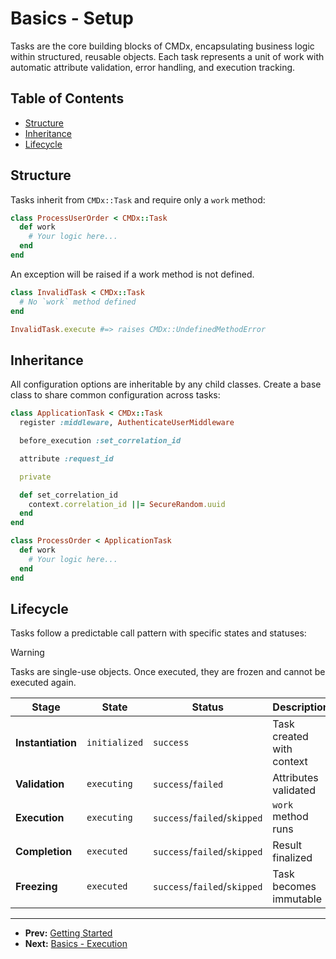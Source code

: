 # Basics - Setup

Tasks are the core building blocks of CMDx, encapsulating business logic within structured, reusable objects. Each task represents a unit of work with automatic attribute validation, error handling, and execution tracking.

## Table of Contents

- [Structure](#structure)
- [Inheritance](#inheritance)
- [Lifecycle](#lifecycle)

## Structure

Tasks inherit from `CMDx::Task` and require only a `work` method:

```ruby
class ProcessUserOrder < CMDx::Task
  def work
    # Your logic here...
  end
end
```

An exception will be raised if a work method is not defined.

```ruby
class InvalidTask < CMDx::Task
  # No `work` method defined
end

InvalidTask.execute #=> raises CMDx::UndefinedMethodError
```

## Inheritance

All configuration options are inheritable by any child classes.
Create a base class to share common configuration across tasks:

```ruby
class ApplicationTask < CMDx::Task
  register :middleware, AuthenticateUserMiddleware

  before_execution :set_correlation_id

  attribute :request_id

  private

  def set_correlation_id
    context.correlation_id ||= SecureRandom.uuid
  end
end

class ProcessOrder < ApplicationTask
  def work
    # Your logic here...
  end
end
```

## Lifecycle

Tasks follow a predictable call pattern with specific states and statuses:

> [!WARNING]
> Tasks are single-use objects. Once executed, they are frozen and cannot be executed again.

| Stage | State | Status | Description |
|-------|-------|--------|-------------|
| **Instantiation** | `initialized` | `success` | Task created with context |
| **Validation** | `executing` | `success`/`failed` | Attributes validated |
| **Execution** | `executing` | `success`/`failed`/`skipped` | `work` method runs |
| **Completion** | `executed` | `success`/`failed`/`skipped` | Result finalized |
| **Freezing** | `executed` | `success`/`failed`/`skipped` | Task becomes immutable |

---

- **Prev:** [Getting Started](../getting_started.md)
- **Next:** [Basics - Execution](execution.md)
